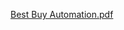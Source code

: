[Best Buy Automation.pdf](https://github.com/user-attachments/files/20546682/Best.Buy.Automation.pdf)
